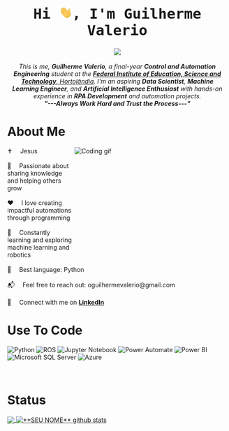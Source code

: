 <!-- Intro  -->
<h3 align="center">
        <samp><h1 align="center">Hi <img src="https://raw.githubusercontent.com/ABSphreak/ABSphreak/master/gifs/Hi.gif" width="30px">, I'm Guilherme Valerio</h1>
        </samp>
</h3>

<p align="center">
        <img src="https://readme-typing-svg.herokuapp.com?lines=Data+Science;Python;Robotics;ROS2;Control+and+Automation+Engineering&center=true&width=500&height=50&font=Orbitron">
</p>

<p align="center">
  <em>
    This is me, <b>Guilherme Valerio</b>, a final-year <b>Control and Automation Engineering</b> student at the <a href="https://hto.ifsp.edu.br/institucional/"> <b>Federal Institute of Education, Science and Technology</b>, Hortolândia</a>.
    I'm an aspiring <b>Data Scientist</b>, <b>Machine Learning Engineer</b>, and <b>Artificial Intelligence Enthusiast</b> with hands-on experience in <b>RPA Development</b> and automation projects.
  <br>
  <b><i>"---Always Work Hard and Trust the Process---"</i></b>
        </em>
</p>

<!-- About Section -->
# About Me

<img align="right" height=250 width=350 src="https://cdn.dribbble.com/users/730703/screenshots/6581243/avento.gif" alt="Coding gif" />

<p>
 ✝️ &emsp;Jesus<br/><br/>
 🚀 &emsp;Passionate about sharing knowledge and helping others grow<br/><br/>
 ❤️ &emsp;I love creating impactful automations through programming<br/><br/>
 🤖 &emsp;Constantly learning and exploring machine learning and robotics<br/><br/>
 🐍 &emsp;Best language: Python<br/><br/>
 📬 &emsp;Feel free to reach out: oguilhermevalerio@gmail.com<br/><br/>
 🔗 &emsp;Connect with me on <a href="https://www.linkedin.com/in/guilhermevalerioo/"> <b>LinkedIn</b></a>  
</p>

# Use To Code

![Python](https://img.shields.io/badge/python-3670A0?style=for-the-badge&logo=python&logoColor=ffdd54)
![ROS](https://img.shields.io/badge/ros-%230A0FF9.svg?style=for-the-badge&logo=ros&logoColor=white)
![Jupyter Notebook](https://img.shields.io/badge/jupyter-%23FA0F00.svg?style=for-the-badge&logo=jupyter&logoColor=white)
![Power Automate](https://img.shields.io/badge/Power_Automate-%23007BFF.svg?style=for-the-badge&logo=power-automate&logoColor=white)
![Power BI](https://img.shields.io/badge/Power_BI-DAA520?style=for-the-badge&logo=powerbi&logoColor=white)
![Microsoft SQL Server](https://img.shields.io/badge/Microsoft%20SQL%20Server-CC2927?style=for-the-badge&logo=microsoft%20sql%20server&logoColor=white)
![Azure](https://img.shields.io/badge/Azure-%230078D4.svg?style=for-the-badge&logo=microsoftazure&logoColor=white)
<br/>
</a>
<br/>
<br/>

# Status
<a href="https://github.com/Gurupreet">
  <img align="center" src="https://github-readme-stats.vercel.app/api/top-langs/?username=GuilhermeValerioo&theme=dracula&hide_langs_below=1" />
</a>

<a href="https://github.com/Gurupreet">
 <img align="center" src="https://github-readme-stats.vercel.app/api?username=GuilhermeValerioo&show_icons=true&theme=dracula&line_height=27" alt="**SEU NOME** github stats"/>
</a>
